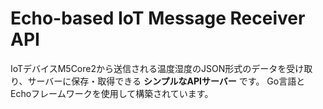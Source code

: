 # Echo-based IoT Message Receiver API

IoTデバイスM5Core2から送信される温度湿度のJSON形式のデータを受け取り、サーバーに保存・取得できる **シンプルなAPIサーバー** です。
Go言語とEchoフレームワークを使用して構築されています。



